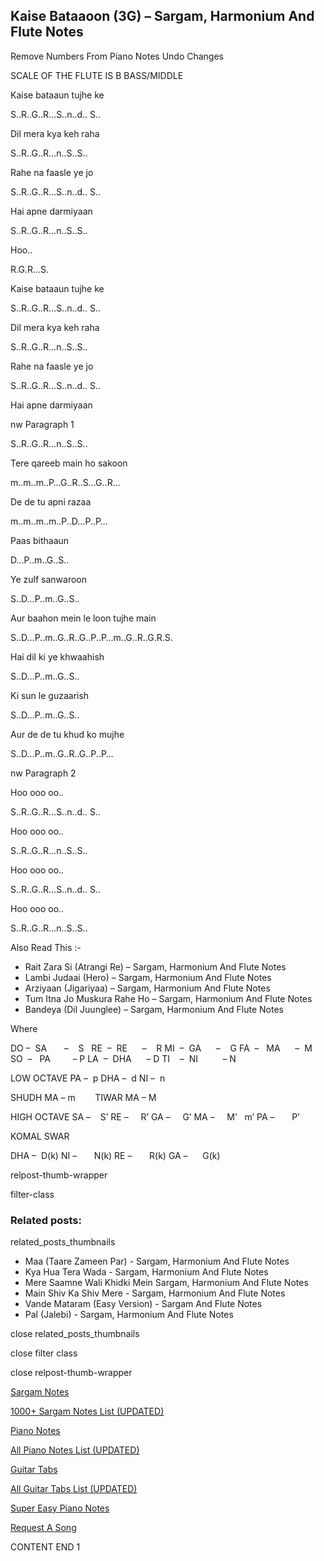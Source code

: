 
## Kaise Bataaoon (3G) – Sargam, Harmonium And Flute Notes

Remove Numbers From Piano Notes
Undo Changes

SCALE OF THE FLUTE IS B BASS/MIDDLE

Kaise bataaun tujhe ke

S..R..G..R…S..n..d.. S..

Dil mera kya keh raha

S..R..G..R…n..S..S..

Rahe na faasle ye jo

S..R..G..R…S..n..d.. S..

Hai apne darmiyaan

S..R..G..R…n..S..S..

Hoo..

R.G.R…S.

Kaise bataaun tujhe ke

S..R..G..R…S..n..d.. S..

Dil mera kya keh raha

S..R..G..R…n..S..S..

Rahe na faasle ye jo

S..R..G..R…S..n..d.. S..

Hai apne darmiyaan

nw Paragraph 1

S..R..G..R…n..S..S..

Tere qareeb main ho sakoon

m..m..m..P…G..R..S…G..R…

De de tu apni razaa

m..m..m..m..P..D…P..P…

Paas bithaaun

D…P..m..G..S..

Ye zulf sanwaroon

S..D…P..m..G..S..

Aur baahon mein le loon tujhe main

S..D…P..m..G..R..G..P..P…m..G..R..G.R.S.

Hai dil ki ye khwaahish

S..D…P..m..G..S..

Ki sun le guzaarish

S..D…P..m..G..S..

Aur de de tu khud ko mujhe

S..D…P..m..G..R..G..P..P…

nw Paragraph 2

Hoo ooo oo..

S..R..G..R…S..n..d.. S..

Hoo ooo oo..

S..R..G..R…n..S..S..

Hoo ooo oo..

S..R..G..R…S..n..d.. S..

Hoo ooo oo..

S..R..G..R…n..S..S..

Also Read This :-

* Rait Zara Si (Atrangi Re) – Sargam, Harmonium And Flute Notes
* Lambi Judaai (Hero) – Sargam, Harmonium And Flute Notes
* Arziyaan (Jigariyaa) – Sargam, Harmonium And Flute Notes
* Tum Itna Jo Muskura Rahe Ho – Sargam, Harmonium And Flute Notes
* Bandeya (Dil Juunglee) – Sargam, Harmonium And Flute Notes

Where

DO –  SA       –    S  
RE  –  RE      –    R
MI  –  GA      –    G
FA  –   MA      –  M
SO  –   PA         – P
LA  –  DHA      – D
TI    –  NI          – N

LOW OCTAVE
PA –  p
DHA –  d
NI –  n

SHUDH MA – m        TIWAR MA – M

HIGH OCTAVE
SA –    S’
RE –     R’
GA –     G’
MA –     M’   m’
PA –       P’

KOMAL SWAR

DHA –  D(k)
NI –       N(k)
RE –       R(k)
GA –      G(k)

relpost-thumb-wrapper

filter-class

### Related posts:

related_posts_thumbnails

* Maa (Taare Zameen Par) - Sargam, Harmonium And Flute Notes
* Kya Hua Tera Wada - Sargam, Harmonium And Flute Notes
* Mere Saamne Wali Khidki Mein Sargam, Harmonium And Flute Notes
* Main Shiv Ka Shiv Mere - Sargam, Harmonium And Flute Notes
* Vande Mataram (Easy Version) - Sargam And Flute Notes
* Pal (Jalebi) - Sargam, Harmonium And Flute Notes

close related_posts_thumbnails

close filter class

close relpost-thumb-wrapper

[Sargam Notes](https://www.notationsworld.com/sargam-notes.html)

[1000+ Sargam Notes List (UPDATED)](https://www.notationsworld.com/all-songs-list-sargam-notes.html)

[Piano Notes](https://www.notationsworld.com/piano-notes.html)

[All Piano Notes List (UPDATED)](https://www.notationsworld.com/all-songs-list-piano-notes.html)

[Guitar Tabs](https://www.notationsworld.com/guitar-tabs.html)

[All Guitar Tabs List (UPDATED)](https://www.notationsworld.com/all-songs-list-guitar-tabs.html)

[Super Easy Piano Notes](https://studywall.in/)

[Request A Song](https://www.notationsworld.com/request-a-song.html)

CONTENT END 1

